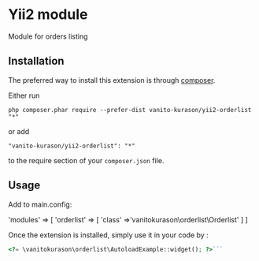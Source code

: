 Yii2 module
===========
Module for orders listing

Installation
------------

The preferred way to install this extension is through [composer](http://getcomposer.org/download/).

Either run

```
php composer.phar require --prefer-dist vanito-kurason/yii2-orderlist "*"
```

or add

```
"vanito-kurason/yii2-orderlist": "*"
```

to the require section of your `composer.json` file.


Usage
-----

Add to main.config:

'modules' => [
    'orderlist' => [
        'class' =>’vanitokurason\orderlist\Orderlist'
    ]
]

Once the extension is installed, simply use it in your code by  :

```php
<?= \vanitokurason\orderlist\AutoloadExample::widget(); ?>```
